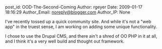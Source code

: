 post_id: OOD-The-Second-Coming
Author: rgeyer
Date: 2009-01-17 18:16:29
Author_Email: noreply@blogger.com
Author_IP: None

I've recently tossed up a quick community site.  And while it's not a "web
app" in the truest sense, I am working on adding some unique functionality.

I chose to use the Drupal CMS, and there ain't a shred of OO PHP in it at all,
and I think it's a very well build and thought out framework.
